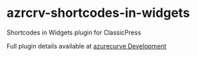 # azrcrv-shortcodes-in-widgets
Shortcodes in Widgets plugin for ClassicPress

Full plugin details available at [azurecurve Development](https://development.azurecurve.co.uk/classicpress-plugins/shortcodes-in-widgets/)
